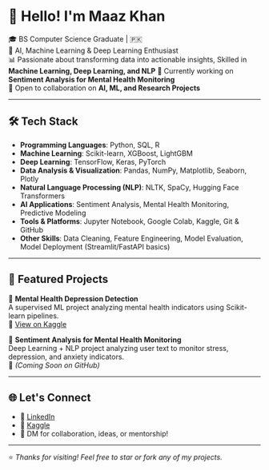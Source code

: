 # 👋 Hello! I'm Maaz Khan  

🎓 BS Computer Science Graduate | 🇵🇰  
🤖 AI, Machine Learning & Deep Learning Enthusiast  
📊 Passionate about transforming data into actionable insights, Skilled in **Machine Learning, Deep Learning, and NLP**
🌱 Currently working on **Sentiment Analysis for Mental Health Monitoring**   
🤝 Open to collaboration on **AI, ML, and Research Projects**
 
---

## 🛠️ Tech Stack  

- **Programming Languages**: Python, SQL, R  
- **Machine Learning**: Scikit-learn, XGBoost, LightGBM  
- **Deep Learning**: TensorFlow, Keras, PyTorch  
- **Data Analysis & Visualization**: Pandas, NumPy, Matplotlib, Seaborn, Plotly  
- **Natural Language Processing (NLP)**: NLTK, SpaCy, Hugging Face Transformers  
- **AI Applications**: Sentiment Analysis, Mental Health Monitoring, Predictive Modeling  
- **Tools & Platforms**: Jupyter Notebook, Google Colab, Kaggle, Git & GitHub  
- **Other Skills**: Data Cleaning, Feature Engineering, Model Evaluation, Model Deployment (Streamlit/FastAPI basics)  

---

## 🚀 Featured Projects  

🔬 **Mental Health Depression Detection**  
A supervised ML project analyzing mental health indicators using Scikit-learn pipelines.  
📎 [View on Kaggle](https://www.kaggle.com/code/maazkhan636/mental-health-depression-detection-using-ml/notebook)  

🧠 **Sentiment Analysis for Mental Health Monitoring**  
Deep Learning + NLP project analyzing user text to monitor stress, depression, and anxiety indicators.  
📎 *(Coming Soon on GitHub)*  

---

## 🌐 Let's Connect  

- 🔗 [LinkedIn](https://www.linkedin.com/in/maazkhano)  
- 🧠 [Kaggle](https://www.kaggle.com/maazkhan636)  
- 💬 DM for collaboration, ideas, or mentorship!  

---

⭐ *Thanks for visiting! Feel free to star or fork any of my projects.*  
